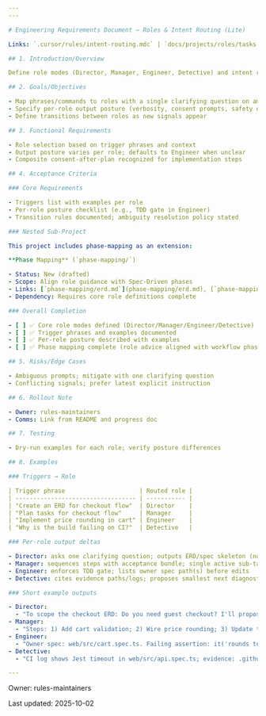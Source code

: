 ```yaml
---
---

# Engineering Requirements Document — Roles & Intent Routing (Lite)

Links: `.cursor/rules/intent-routing.mdc` | `docs/projects/roles/tasks.md` | `docs/projects/split-progress/erd.md`

## 1. Introduction/Overview

Define role modes (Director, Manager, Engineer, Detective) and intent routing to adapt outputs and guardrails per role.

## 2. Goals/Objectives

- Map phrases/commands to roles with a single clarifying question on ambiguity
- Specify per-role output posture (verbosity, consent prompts, safety emphasis)
- Define transitions between roles as new signals appear

## 3. Functional Requirements

- Role selection based on trigger phrases and context
- Output posture varies per role; defaults to Engineer when unclear
- Composite consent-after-plan recognized for implementation steps

## 4. Acceptance Criteria

### Core Requirements

- Triggers list with examples per role
- Per-role posture checklist (e.g., TDD gate in Engineer)
- Transition rules documented; ambiguity resolution policy stated

### Nested Sub-Project

This project includes phase-mapping as an extension:

**Phase Mapping** (`phase-mapping/`)

- Status: New (drafted)
- Scope: Align role guidance with Spec-Driven phases
- Links: [`phase-mapping/erd.md`](phase-mapping/erd.md), [`phase-mapping/tasks.md`](phase-mapping/tasks.md)
- Dependency: Requires core role definitions complete

### Overall Completion

- [ ] ✅ Core role modes defined (Director/Manager/Engineer/Detective)
- [ ] ✅ Trigger phrases and examples documented
- [ ] ✅ Per-role posture described with examples
- [ ] ✅ Phase mapping complete (role advice aligned with workflow phases)

## 5. Risks/Edge Cases

- Ambiguous prompts; mitigate with one clarifying question
- Conflicting signals; prefer latest explicit instruction

## 6. Rollout Note

- Owner: rules-maintainers
- Comms: Link from README and progress doc

## 7. Testing

- Dry-run examples for each role; verify posture differences

## 8. Examples

### Triggers → Role

| Trigger phrase                     | Routed role |
| ---------------------------------- | ----------- |
| "Create an ERD for checkout flow"  | Director    |
| "Plan tasks for checkout flow"     | Manager     |
| "Implement price rounding in cart" | Engineer    |
| "Why is the build failing on CI?"  | Detective   |

### Per-role output deltas

- Director: asks one clarifying question; outputs ERD/spec skeleton (no file writes without consent)
- Manager: sequences steps with acceptance bundle; single active sub-task note
- Engineer: enforces TDD gate; lists owner spec path(s) before edits
- Detective: cites evidence paths/logs; proposes smallest next diagnostic step

### Short example outputs

- Director:
  - "To scope the checkout ERD: Do you need guest checkout? I'll propose `docs/specs/checkout-flow-spec.md` with Goals, Functional Requirements, Acceptance Criteria. Proceed?"
- Manager:
  - "Steps: 1) Add cart validation; 2) Wire price rounding; 3) Update totals. Acceptance bundle: targets [web/src/cart.ts, web/src/cart.spec.ts], exactChange 'Round to 2 decimals', successCriteria ['spec passes'], runInstructions ['yarn test web/src/cart.spec.ts -t "rounds to 2"']."
- Engineer:
  - "Owner spec: web/src/cart.spec.ts. Failing assertion: it('rounds to 2 decimals'). I'll add the failing spec first, then implement minimal rounding in cart.ts."
- Detective:
  - "CI log shows Jest timeout in web/src/api.spec.ts; evidence: .github/workflows/ci.yml step 'test'. Smallest next step: run `yarn test web/src/api.spec.ts -t "retries"` locally with increased timeout."

---
```


Owner: rules-maintainers

Last updated: 2025-10-02

